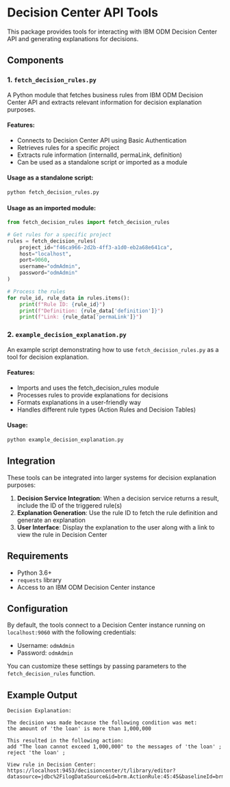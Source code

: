 # Decision Center API Tools

This package provides tools for interacting with IBM ODM Decision Center API and generating explanations for decisions.

## Components

### 1. `fetch_decision_rules.py`

A Python module that fetches business rules from IBM ODM Decision Center API and extracts relevant information for decision explanation purposes.

#### Features:
- Connects to Decision Center API using Basic Authentication
- Retrieves rules for a specific project
- Extracts rule information (internalId, permaLink, definition)
- Can be used as a standalone script or imported as a module

#### Usage as a standalone script:
```bash
python fetch_decision_rules.py
```

#### Usage as an imported module:
```python
from fetch_decision_rules import fetch_decision_rules

# Get rules for a specific project
rules = fetch_decision_rules(
    project_id="f46ca966-2d2b-4ff3-a1d0-eb2a68e641ca",
    host="localhost",
    port=9060,
    username="odmAdmin",
    password="odmAdmin"
)

# Process the rules
for rule_id, rule_data in rules.items():
    print(f"Rule ID: {rule_id}")
    print(f"Definition: {rule_data['definition']}")
    print(f"Link: {rule_data['permaLink']}")
```

### 2. `example_decision_explanation.py`

An example script demonstrating how to use `fetch_decision_rules.py` as a tool for decision explanation.

#### Features:
- Imports and uses the fetch_decision_rules module
- Processes rules to provide explanations for decisions
- Formats explanations in a user-friendly way
- Handles different rule types (Action Rules and Decision Tables)

#### Usage:
```bash
python example_decision_explanation.py
```

## Integration

These tools can be integrated into larger systems for decision explanation purposes:

1. **Decision Service Integration**: When a decision service returns a result, include the ID of the triggered rule(s)
2. **Explanation Generation**: Use the rule ID to fetch the rule definition and generate an explanation
3. **User Interface**: Display the explanation to the user along with a link to view the rule in Decision Center

## Requirements

- Python 3.6+
- `requests` library
- Access to an IBM ODM Decision Center instance

## Configuration

By default, the tools connect to a Decision Center instance running on `localhost:9060` with the following credentials:
- Username: `odmAdmin`
- Password: `odmAdmin`

You can customize these settings by passing parameters to the `fetch_decision_rules` function.

## Example Output

```
Decision Explanation:

The decision was made because the following condition was met:
the amount of 'the loan' is more than 1,000,000

This resulted in the following action:
add "The loan cannot exceed 1,000,000" to the messages of 'the loan' ;
reject 'the loan' ;

View rule in Decision Center: https://localhost:9453/decisioncenter/t/library/editor?datasource=jdbc%2FilogDataSource&id=brm.ActionRule:45:45&baselineId=brm.Branch:75:75